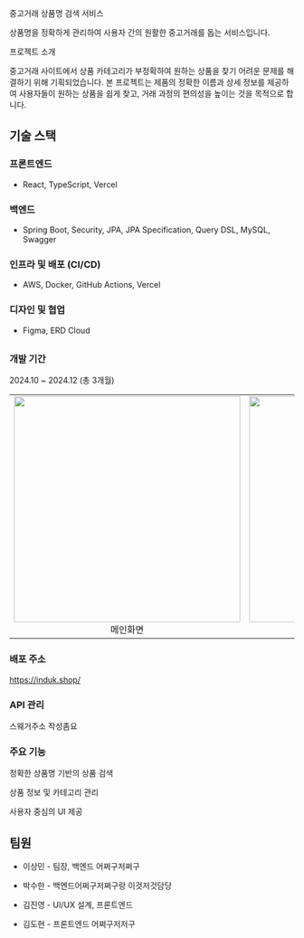 중고거래 상품명 검색 서비스

상품명을 정확하게 관리하여 사용자 간의 원활한 중고거래를 돕는 서비스입니다.

프로젝트 소개

중고거래 사이트에서 상품 카테고리가 부정확하여 원하는 상품을 찾기 어려운 문제를 해결하기 위해 기획되었습니다. 본 프로젝트는 제품의 정확한 이름과 상세 정보를 제공하여 사용자들이 원하는 상품을 쉽게 찾고, 거래 과정의 편의성을 높이는 것을 목적으로 합니다.

## 기술 스택

### 프론트엔드

* React, TypeScript, Vercel

### 백엔드

* Spring Boot, Security, JPA, JPA Specification, Query DSL, MySQL, Swagger

### 인프라 및 배포 (CI/CD)

* AWS, Docker, GitHub Actions, Vercel

### 디자인 및 협업

* Figma, ERD Cloud

##

### 개발 기간

2024.10 ~ 2024.12 (총 3개월)

|||
|:---:|:---:|
|<img width="400" height="400" src="https://github.com/user-attachments/assets/45a11b1c-69df-4473-8b84-62f6b730c314" /><br>메인화면|<img width="400" height="400" src="https://github.com/user-attachments/assets/45a11b1c-69df-4473-8b84-62f6b730c314" /><br>로그인화면|

### 배포 주소

https://induk.shop/

### API 관리

스웨거주소 작성좀요

### 주요 기능

정확한 상품명 기반의 상품 검색

상품 정보 및 카테고리 관리

사용자 중심의 UI 제공

## 팀원

* 이상민 - 팀장, 백엔드 어쩌구저쩌구

* 박수한 - 백엔드어쩌구저쩌구랑 이것저것담당

* 김진영 - UI/UX 설계, 프론트엔드

* 김도현 - 프론트엔드 어쩌구저저구

